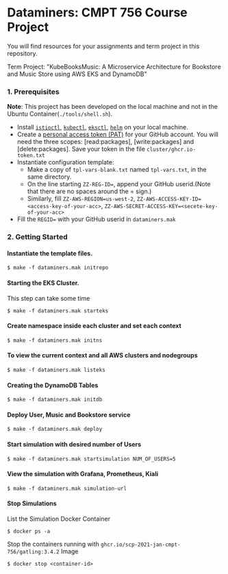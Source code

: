 # Dataminers: CMPT 756 Course Project 

You will find resources for your assignments and term project in this repository.

Term Project: "KubeBooksMusic: A Microservice Architecture for Bookstore and Music Store using AWS EKS and DynamoDB"

### 1. Prerequisites
**Note**: This project has been developed on the local machine and not in the Ubuntu Container(`./tools/shell.sh`). 
- Install [`istioctl`](https://istio.io/latest/docs/setup/install/istioctl/), [`kubectl`](https://kubernetes.io/docs/tasks/tools/), [`eksctl`](https://docs.aws.amazon.com/eks/latest/userguide/eksctl.html), [`helm`](https://helm.sh/docs/intro/install/) on your local machine.
- Create a [personal access token (PAT)](https://docs.github.com/en/free-pro-team@latest/github/authenticating-to-github/creating-a-personal-access-token) for your GitHub account. You will need the three scopes: [read:packages], [write:packages] and [delete:packages]. Save your token in the file `cluster/ghcr.io-token.txt`
- Instantiate configuration template:
    - Make a copy of `tpl-vars-blank.txt` named `tpl-vars.txt`, in the same directory.
    - On the line starting `ZZ-REG-ID=`, append your GitHub userid.(Note that there are no spaces around the = sign.)
    - Similarly, fill `ZZ-AWS-REGION=us-west-2`, `ZZ-AWS-ACCESS-KEY-ID=<access-key-of-your-acc>`, `ZZ-AWS-SECRET-ACCESS-KEY=<secete-key-of-your-acc>`
- Fill the `REGID=` with your GitHub userid in `dataminers.mak`


### 2. Getting Started

#### Instantiate the template files.
~~~
$ make -f dataminers.mak initrepo
~~~

#### Starting the EKS Cluster.
This step can take some time
~~~
$ make -f dataminers.mak starteks
~~~
#### Create namespace inside each cluster and set each context
~~~
$ make -f dataminers.mak initns
~~~

#### To view the current context and all AWS clusters and nodegroups
~~~
$ make -f dataminers.mak listeks
~~~

#### Creating the DynamoDB Tables
~~~
$ make -f dataminers.mak initdb
~~~

#### Deploy User, Music and Bookstore service
~~~
$ make -f dataminers.mak deploy
~~~

#### Start simulation with desired number of Users
~~~
$ make -f dataminers.mak startsimulation NUM_OF_USERS=5
~~~


#### View the simulation with Grafana, Prometheus, Kiali 
~~~
$ make -f dataminers.mak simulation-url
~~~


#### Stop Simulations

List the Simulation Docker Container
~~~
$ docker ps -a
~~~

Stop the containers running with `ghcr.io/scp-2021-jan-cmpt-756/gatling:3.4.2` Image
~~~
$ docker stop <container-id>
~~~
